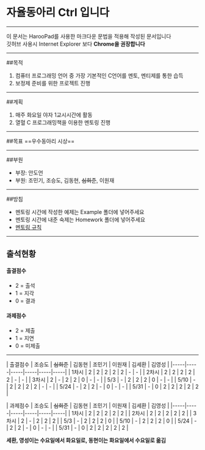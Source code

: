# 자율동아리 Ctrl 입니다
-------
이 문서는 HarooPad를 사용한 마크다운 문법을 적용해 작성된 문서입니다  
깃허브 사용시 Internet Explorer 보다 **Chrome을 권장합니다**
***

##목적
1. 컴퓨터 프로그래밍 언어 중 가장 기본적인 C언어를 멘토, 멘티제를 통한 습득
2. 보정제 준비를 위한 프로젝트 진행

***

##계획
1. 매주 화요일 야자 1교시시간에 활동
2. 열혈 C 프로그래밍책을 이용한 멘토링 진행

***
##목표
==우수동아리 시상==

***

##부원
* 부장: 안도언
* 부원: 조민기, 조승도, 김동현, ~~심희준~~, 이원재

***

##방침
* 멘토링 시간에 작성한 예제는 Example 폴더에 넣어주세요
* 멘토링 시간에 내준 숙제는 Homework 폴더에 넣어주세요  
* [멘토링 규칙](https://github.com/Manicarus/BJCloud/wiki/%EB%A9%98%ED%86%A0%EB%A7%81-%EA%B7%9C%EC%B9%99)

***

## 출석현황
#### 출결점수
* 2 = 출석
* 1 = 지각
* 0 = 결과  

#### 과제점수
* 2 = 제출
* 1 = 지연
* 0 = 미제출

****

| 출결점수 | 조승도 | ~~심희준~~ | 김동현 | 조민기 | 이원재 | 김세환 | 김영성 | 
|-----|-----|-----|-----|-----|-----|
| 1차시 | 2 | 2 | 2 | 2 | 2 | - | - |
| 2차시 | 2 | 2 | 2 | 2 | 2 | - | - |
| 3차시 | 2 | - | 2 | 2 | 0 | - | - |
| 5/3 | - | 2 | 2 | 2 | 0 | - | - |
| 5/10 | - | 2 | 2 | 2 | 2 | - | - |
| 5/24 | - | 2 | 2 | - | 0 | - | - |
| 5/31 | - | 0 | 2 | 2 | 2 | 2 | 2 |

| 과제점수 | 조승도 | ~~심희준~~ | 김동현 | 조민기 | 이원재 | 김세환 | 김영성 | 
|-----|-----|-----|-----|-----|-----|
| 1차시 | 2 | 2 | 2 | 2 | 2 |
| 2차시 | 2 | 2 | 2 | 2 | 2 |
| 3차시 | 2 | - | 2 | 2 | 2 |
| 5/3 | - | 2 | 2 | 2 | 0 |
| 5/10 | - | 2 | 2 | 2 | 0 |
| 5/24 | - | 2 | 2 | - | 0 | - | - |
| 5/31 | - | 0 | 2 | 2 | 2 | 2 | 2 |

**세환, 영성이는 수요일에서 화요일로, 동현이는 화요일에서 수요일로 옮김** 
